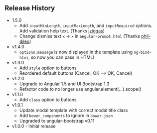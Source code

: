 ## Release History
* 1.5.0
    * Add `inputMinLength`, `inputMaxLength`, and `inputRequired` options. Add validation help text. (Thanks [jziggas](https://github.com/jziggas))
    * Change dismiss text `x` -> `×` in `angular-prompt.html` (Thanks [phil-dileo](https://github.com/phil-dileo))
* v1.4.0
    * `options.message` is now displayed in the template using `ng-bind-html`, so now you can pass in HTML!
 * v1.3.0
   * Add `style` option to buttons
   * Reordered default buttons (Cancel, OK --> OK, Cancel)
 * v1.2.0
    * Upgrade to Angular 1.5 and UI Bootstrap 1.3
    * Refactor code to no longer use angular.element(...).scope()
 * v1.1.0
    * Add `class` option to buttons
 * v1.0.1
    * Update modal template with correct modal title class
    * Add `bower_components` to ignore in `bower.json`
    * Upgraded to angular-bootstrap v0.11
 * v1.0.0 - Initial release
